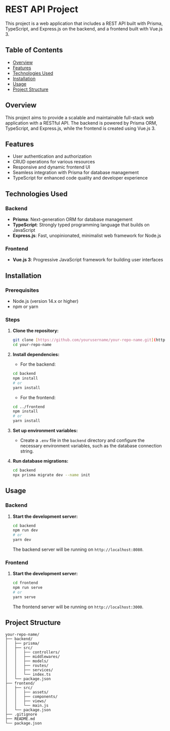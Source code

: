 # REST API Project

This project is a web application that includes a REST API built with Prisma, TypeScript, and Express.js on the backend, and a frontend built with Vue.js 3.

## Table of Contents

- [Overview](#overview)
- [Features](#features)
- [Technologies Used](#technologies-used)
- [Installation](#installation)
- [Usage](#usage)
- [Project Structure](#project-structure)

## Overview

This project aims to provide a scalable and maintainable full-stack web application with a RESTful API. The backend is powered by Prisma ORM, TypeScript, and Express.js, while the frontend is created using Vue.js 3.

## Features

- User authentication and authorization
- CRUD operations for various resources
- Responsive and dynamic frontend UI
- Seamless integration with Prisma for database management
- TypeScript for enhanced code quality and developer experience

## Technologies Used

### Backend

- **Prisma**: Next-generation ORM for database management
- **TypeScript**: Strongly typed programming language that builds on JavaScript
- **Express.js**: Fast, unopinionated, minimalist web framework for Node.js

### Frontend

- **Vue.js 3**: Progressive JavaScript framework for building user interfaces

## Installation

### Prerequisites

- Node.js (version 14.x or higher)
- npm or yarn

### Steps

1. **Clone the repository:**
    ```sh
    git clone [https://github.com/yourusername/your-repo-name.git](https://github.com/JermineJunior/ts-prisma-api)
    cd your-repo-name
    ```

2. **Install dependencies:**

    - For the backend:
    ```sh
    cd backend
    npm install
    # or
    yarn install
    ```

    - For the frontend:
    ```sh
    cd ../frontend
    npm install
    # or
    yarn install
    ```

3. **Set up environment variables:**

    - Create a `.env` file in the `backend` directory and configure the necessary environment variables, such as the database connection string.

4. **Run database migrations:**
    ```sh
    cd backend
    npx prisma migrate dev --name init
    ```

## Usage

### Backend

1. **Start the development server:**
    ```sh
    cd backend
    npm run dev
    # or
    yarn dev
    ```

    The backend server will be running on `http://localhost:8080`.

### Frontend

1. **Start the development server:**
    ```sh
    cd frontend
    npm run serve
    # or
    yarn serve
    ```

    The frontend server will be running on `http://localhost:3000`.

## Project Structure

```plaintext
your-repo-name/
├── backend/
│   ├── prisma/
│   ├── src/
│   │   ├── controllers/
│   │   ├── middlewares/
│   │   ├── models/
│   │   ├── routes/
│   │   ├── services/
│   │   └── index.ts
│   └── package.json
├── frontend/
│   ├── src/
│   │   ├── assets/
│   │   ├── components/
│   │   ├── views/
│   │   └── main.js
│   └── package.json
├── .gitignore
├── README.md
└── package.json
